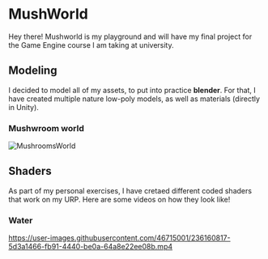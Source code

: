 # MushWorld
Hey there! Mushworld is my playground and will have my final project for the Game Engine course I am taking at university.

## Modeling
I decided to model all of my assets, to put into practice **blender**. For that, I have created multiple nature low-poly models, as well as materials (directly in Unity).

### Mushwroom world
![MushroomsWorld](https://user-images.githubusercontent.com/46715001/236161331-749cc415-aa6c-436a-a480-7460e192e7d6.png)

## Shaders
As part of my personal exercises, I have cretaed different coded shaders that work on my URP. Here are some videos on how they look like!

### Water
https://user-images.githubusercontent.com/46715001/236160817-5d3a1466-fb91-4440-be0a-64a8e22ee08b.mp4

